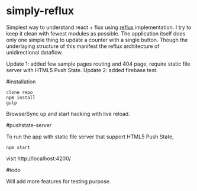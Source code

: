 # simply-reflux
Simplest way to understand react + flux using [reflux](https://github.com/reflux/refluxjs)  implementation. I try to keep it clean with fewest modules as possible. The application itself does only one simple thing to update a counter with a single button. Though the underlaying structure of this manifest the reflux architecture of unidirectional dataflow.

Update 1: added few sample pages routing and 404 page, require static file server with HTML5 Push State.
Update 2: added firebase test.

#installation
```
clone repo
npm install
gulp
```
BrowserSync up and start hacking with live reload.

#pushstate-server

To run the app with static file server that support HTML5 Push State,
```
npm start
```
visit http://localhost:4200/

#todo

Will add more features for testing purpose.
